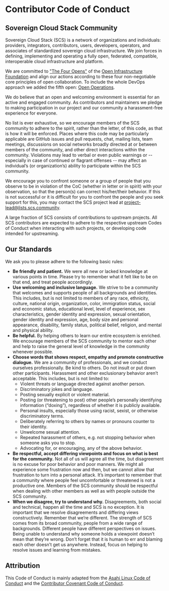 # Contributor Code of Conduct

## Sovereign Cloud Stack Community

Sovereign Cloud Stack (SCS) is a network of organizations and individuals: providers, integrators, contributors, users, developers, operators, and associates of standardized sovereign cloud infrastructure. We join forces in defining, implementing and operating a fully open, federated, compatible, interoperable cloud infrastructure and platform.

We are committed to ["The Four Opens"](https://www.openstack.org/four-opens/) of the [Open Infrastructure Foundation](https://openinfra.dev/) and align our actions according to these four non-negotiable core principles of open collaboration. To include the whole DevOps approach we added the fifth open: [Open Operations](https://openoperations.org/).

We do believe that an open and welcoming environment is essential for an active and engaged community. As contributors and maintainers we pledge to making participation in our project and our community a harassment-free experience for everyone.

No list is ever exhaustive, so we encourage members of the SCS community to adhere to the spirit, rather than the letter, of this code, as that is how it will be enforced. Places where this code may be particularly applicable are GitHub issues and pull requests, chat, mailing lists, team meetings, discussions on social networks broadly directed at or between members of the community, and other direct interactions within the community. Violations may lead to verbal or even public warnings or -- especially in case of continued or flagrant offenses -- may affect an individual’s (or organization’s) ability to participate within the SCS community.

We encourage you to confront someone or a group of people that you observe to be in violation of the CoC (whether in letter or in spirit) with your observation, so that the person(s) can correct his/her/their behavior. If this is not successful or it is difficult for you to confront the people and you seek support for this, you may contact the SCS project lead at <project-lead@lists.scs.community>.

A large fraction of SCS consists of contributions to upstream projects. All SCS contributors are expected to adhere to the respective upstream Codes of Conduct when interacting with such projects, or developing code intended for upstreaming.

## Our Standards

We ask you to please adhere to the following basic rules:

* **Be friendly and patient.** We were all new or lacked knowledge at various points in time. Please try to remember what it felt like to be on that end, and treat people accordingly.
* **Use welcoming and inclusive language.** We strive to be a community that welcomes and supports people of all backgrounds and identities. This includes, but is not limited to members of any race, ethnicity, culture, national origin, organization, color, immigration status, social and economic status, educational level, level of experience, sex characteristics, gender identity and expression, sexual orientation, gender identity and expression, age, body size and personal appearance, disability, family status, political belief, religion, and mental and physical ability.
* **Be helpful.** By helping others to learn our entire ecosystem is enriched. We encourage members of the SCS community to mentor each other and help to raise the general level of knowledge in the community whenever possible.
* **Choose words that shows respect, empathy and promote constructive dialogue.** We are a community of professionals, and we conduct ourselves professionally. Be kind to others. Do not insult or put down other participants. Harassment and other exclusionary behavior aren’t acceptable. This includes, but is not limited to:
  * Violent threats or language directed against another person.
  * Discriminatory jokes and language.
  * Posting sexually explicit or violent material.
  * Posting (or threatening to post) other people’s personally identifying information (“doxing”), regardless of whether it is publicly available.
  * Personal insults, especially those using racist, sexist, or otherwise discriminatory terms.
  * Deliberately referring to others by names or pronouns counter to their identity.
  * Unwelcome sexual attention.
  * Repeated harassment of others, e.g. not stopping behavior when someone asks you to stop.
  * Advocating for, or encouraging, any of the above behavior.
* **Be respectful, accept differing viewpoints and focus on what is best for the community.** Not all of us will agree all the time, but disagreement is no excuse for poor behavior and poor manners. We might all experience some frustration now and then, but we cannot allow that frustration to turn into a personal attack. It’s important to remember that a community where people feel uncomfortable or threatened is not a productive one. Members of the SCS community should be respectful when dealing with other members as well as with people outside the SCS community.
* **When we disagree, try to understand why.** Disagreements, both social and technical, happen all the time and SCS is no exception. It is important that we resolve disagreements and differing views constructively. Remember that we’re different. The strength of SCS comes from its broad community, people from a wide range of backgrounds. Different people have different perspectives on issues. Being unable to understand why someone holds a viewpoint doesn’t mean that they’re wrong. Don’t forget that it is human to err and blaming each other doesn’t get us anywhere. Instead, focus on helping to resolve issues and learning from mistakes.

## Attribution

This Code of Conduct is mainly adapted from the [Asahi Linux Code of Conduct](https://asahilinux.org/code-of-conduct/) and the [Contributor Covenant Code of Conduct](https://www.contributor-covenant.org/version/2/1/code_of_conduct/).
